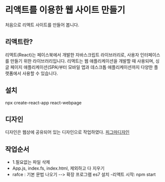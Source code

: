 # 리액트를 이용한 웹 사이트 만들기
처음으로 리액트 사이트를 만들어 봅니다.

## 리액트란?
리액트(React)는 페이스북에서 개발한 자바스크립트 라이브러리로, 사용자 인터페이스를 만들기 위한 라이브러리입니다. 리액트는 웹 애플리케이션을 개발할 때 사용되며, 싱글 페이지 애플리케이션(SPA)부터 모바일 앱과 데스크톱 애플리케이션까지 다양한 플랫폼에서 사용할 수 있습니다.

## 설치
npx create-react-app react-webpage

## 디자인
디자인은 웹상에 공유되어 있는 디자인으로 작업하였다. 
[피그마디자인](https://www.figma.com/file/zXRSGRGy7gvYemT3VaBNew/Untitled?type=design&node-id=0%3A1&mode=design&t=ZcwGGQ41IbjQFfeG-1)

## 작업순서
- 1.필요없는 파일 삭제 
- App.js, index.fs, index.html, 제외하고 다 지우기 
- rafce : 기본 문법 나오기 --> 확장 프로그램 es7 설치
-리액트 시작: npm start

